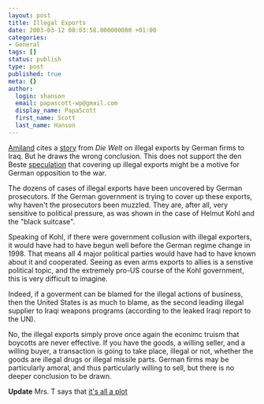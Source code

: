 ```yaml
---
layout: post
title: Illegal Exports
date: 2003-03-12 08:03:58.000000000 +01:00
categories:
- General
tags: []
status: publish
type: post
published: true
meta: {}
author:
  login: shanson
  email: papascott-wp@gmail.com
  display_name: PapaScott
  first_name: Scott
  last_name: Hanson
---
```

<p><a title="Amiland" href="http://amiland.blogspot.com/2003_03_09_amiland_archive.html#90560880">Amiland</a> cites a <a href="http://www.welt.de/data/2003/03/12/51035.html">story</a>  from <em>Die Welt</em> on illegal exports by German firms to Iraq. But he draws the wrong conclusion. This does not support the den Beste <a href="http://denbeste.nu/cd_log_entries/2003/01/Supposetherewastreachery.shtml">speculation</a> that covering up illegal exports might be a motive for  German opposition to the war.</p>
<p>The dozens of cases of illegal exports have been uncovered by German prosecutors. If the German government is trying to cover up these exports, why haven't the prosecutors been muzzled. They are, after all, very sensitive to political pressure, as was shown in the case of Helmut Kohl and the "black suitcase". </p>
<p>Speaking of Kohl, if there were government collusion with illegal exporters, it would have had to have begun well before the German regime change in 1998. That means all 4 major political parties would have had to have known about it and cooperated. Seeing as even arms exports to allies is a senstive political topic, and the extremely pro-US course of the Kohl government, this is very difficult to imagine.</p>
<p>Indeed, if a goverment can be blamed for the illegal actions of business, then the United States is as much to blame, as the second leading illegal supplier to Iraqi weapons programs (according to the leaked Iraqi report to the UN). </p>
<p>No, the illegal exports simply prove once again the econimc truism that boycotts are never effective. If you have the goods, a willing seller, and a willing buyer, a transaction is going to take place, illegal or not, whether the goods are illegal drugs or illegal missile parts. German firms may be particularly amoral, and thus particularly willing to sell, but there is no deeper conclusion to be drawn.</p>
<p><b>Update</b> Mrs. T says that <a href="http://6th_international.blogspot.com/2003_03_09_6th_international_archive.html#90560909">it's all a plot</a></p>
